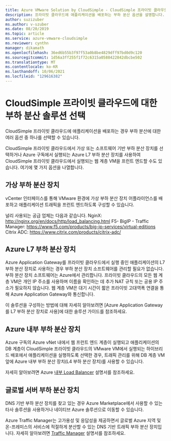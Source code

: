 ```yaml
---
title: Azure VMware Solution by CloudSimple - CloudSimple 프라이빗 클라우드에 대한 부하 분산 솔루션 선택
description: 프라이빗 클라우드에 애플리케이션을 배포하는 부하 분산 옵션을 설명합니다.
author: suzizuber
ms.author: v-szuber
ms.date: 08/20/2019
ms.topic: article
ms.service: azure-vmware-cloudsimple
ms.reviewer: cynthn
manager: dikamath
ms.openlocfilehash: 36ed6b55b3f97f53a0b8be4829dff97bd0d9c120
ms.sourcegitcommit: 1d56a3ff255f1f72c6315a0588422842dbcbe502
ms.translationtype: MT
ms.contentlocale: ko-KR
ms.lasthandoff: 10/06/2021
ms.locfileid: "129616382"
---
```

# <a name="choose-a-load-balancing-solution-for-cloudsimple-private-clouds"></a>CloudSimple 프라이빗 클라우드에 대한 부하 분산 솔루션 선택

CloudSimple 프라이빗 클라우드에 애플리케이션을 배포하는 경우 부하 분산에 대한 여러 옵션 중 하나를 선택할 수 있습니다.

CloudSimple 프라이빗 클라우드에서 가상 또는 소프트웨어 기반 부하 분산 장치를 선택하거나 Azure 구독에서 실행되는 Azure L7 부하 분산 장치를 사용하여 CloudSimple 프라이빗 클라우드에서 실행되는 웹 계층 VM을 프런트 엔드할 수도 있습니다. 여기에 몇 가지 옵션을 나열합니다.

## <a name="virtual-load-balancers"></a>가상 부하 분산 장치

vCenter 인터페이스를 통해 VMware 환경에 가상 부하 분산 장치 어플라이언스를 배포하고 애플리케이션 트래픽을 프런트 엔드하도록 구성할 수 있습니다.

널리 사용되는 공급 업체는 다음과 같습니다. NginX: http://nginx.org/en/docs/http/load_balancing.html F5- BigIP - Traffic Manager: https://www.f5.com/products/big-ip-services/virtual-editions Citrix ADC: https://www.citrix.com/products/citrix-adc/

## <a name="azure-l7-load-balancer"></a>Azure L7 부하 분산 장치

Azure Application Gateway를 프라이빗 클라우드에서 실행 중인 애플리케이션의 L7 부하 분산 장치로 사용하는 경우 부하 분산 장치 소프트웨어를 관리할 필요가 없습니다. 부하 분산 장치 소프트웨어는 Azure에서 관리합니다. 프라이빗 클라우드의 모든 웹 계층 VM은 개인 IP 주소를 사용하며 이름을 확인하는 데 추가 NAT 규칙 또는 공용 IP 주소가 필요하지 않습니다. 웹 계층 VM은 대기 시간이 짧은 프라이빗 고대역폭 연결을 통해 Azure Application Gateway와 통신합니다.

이 솔루션을 구성하는 방법에 대해 자세히 알아보려면 [Azure Application Gateway를 L7 부하 분산 장치로 사용]에 대한 솔루션 가이드를 참조하세요.

## <a name="azure-internal-load-balancer"></a>Azure 내부 부하 분산 장치

Azure 구독의 Azure vNet 내에서 웹 프런트 엔드 계층이 실행되고 애플리케이션의 DB 계층이 CloudSimple 프라이빗 클라우드의 VMware VM에서 실행되는 하이브리드 배포에서 애플리케이션을 실행하도록 선택한 경우, 트래픽 관리를 위해 DB 계층 VM 앞에 Azure 내부 부하 분산 장치(L4 부하 분산 장치)를 사용할 수 있습니다.

자세히 알아보려면 Azure [내부 Load Balancer](../load-balancer/components.md#frontend-ip-configurations) 설명서를 참조하세요.

## <a name="global-server-load-balancer"></a>글로벌 서버 부하 분산 장치

DNS 기반 부하 분산 장치를 찾고 있는 경우 Azure Marketplace에서 사용할 수 있는 타사 솔루션을 사용하거나 네이티브 Azure 솔루션으로 이동할 수 있습니다.

Azure Traffic Manager는 고가용성 및 응답성을 제공하면서 글로벌 Azure 지역 및 온-프레미스의 서비스에 적절하게 분산할 수 있는 DNS 기반 트래픽 부하 분산 장치입니다. 자세히 알아보려면 [Traffic Manager](../traffic-manager/traffic-manager-configure-geographic-routing-method.md) 설명서를 참조하세요.
